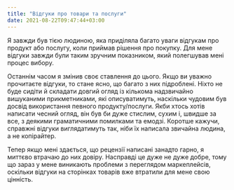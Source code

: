 ```yaml
---
title: "Відгуки про товари та послуги"
date: 2021-08-22T09:47:44+03:00
---
```


Я завжди був тією людиною, яка приділяла багато уваги відгукам про продукт або послугу, коли приймав рішення про покупку. Для мене відгуки завжди були таким зручним показником, який полегшував мені процес вибору.

Останнім часом я змінив своє ставлення до цього. Якщо ви уважно прочитаєте відгуки, то стане ясно, що багато з них підроблені. Ніхто не буде сидіти й складати довгий огляд із кількома надзвичайно вишуканими прикметниками, які описуватимуть, наскільки чудовим був досвід використання певного продукту/послуги. Якби хтось хотів написати чесний огляд, він був би дуже стислим, сухим і, швидше за все, з деякими граматичними помилками та емодзі. Коротше кажучи, справжні відгуки виглядатимуть так, ніби їх написала звичайна людина, а не копірайтер.

Тепер якщо мені здається, що рецензії написані занадто гарно, я миттєво втрачаю до них довіру. Насправді це дуже не дуже добре, тому що зараз у мене виникають проблеми з переглядом маркеплейсів, оскільки відгуки на сторінках товарів вже втратили для мене свою цінність.
